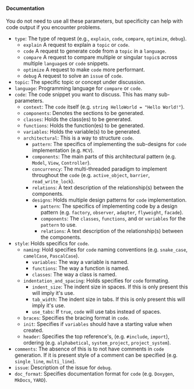 #### Documentation
You do not need to use all these parameters, but specificity can help with code output if you encounter problems.

- `type`: The type of request (e.g., `explain`, `code`, `compare`, `optimize`, `debug`).
	- `explain` A request to explain a `topic` or `code`.
	- `code` A request to generate code from a `topic` in a `language`.
	- `compare` A request to compare multiple or singular `topic`s across multiple `language`s  or `code` snippets.
	- `optimize` A request to make `code` more performant.
	- `debug` A request to solve an `issue` of `code`.
- `topic`: The specific topic or concept under discussion.
- `language`: Programming language for `compare` or `code`.
- `code`: The code snippet you want to discuss. This has many sub-parameters.
	- `context`: The `code` itself (e.g. `string HelloWorld = "Hello World!"`).
	- `components`: Denotes the sections to be generated.
 	- `classes`: Holds the class(es) to be generated.
	- `functions`: Holds the function(es) to be generated.
	- `variables`: Holds the variable(s) to be generated.
	- `architectural`: This is a way to structure `code`.
		- `pattern`: The specifics of implementing the sub-designs for `code` implementation (e.g. `MCV`).
		- `components`:  The main parts of this architectural pattern (e.g. `Model`, `View`, `Controller`).
		- `concurrency`: The multi-threaded paradigm to implement throughout the `code` (e.g. `active_object`, `barrier`, `read_write_lock`).
		- `relations`: A text description of the relationship(s) between the components.
		- `designs`: Holds multiple design patterns for `code` implementation.
			- `pattern`: The specifics of implementing code by a design pattern (e.g. `factory`, `observer`, `adapter`, `flyweight`, `facade`).
			- `components`: The `classes`, `functions`, and or `variables` for the `pattern` to use.
			- `relations`: A text description of the relationship(s) between the components.
- `style`: Holds specifics for `code`.
	- `naming`: Hold specifies for `code` naming conventions (e.g. `snake_case`, `camelCase`, `PascalCase`).
		- `variables`: The way a variable is named.
		- `functions`: The way a function is named.
		- `classes`: The way a class is named.
	- `indentation_and_spacing`: Holds specifies for `code` formating.
		- `indent_size`: The indent size in spaces. If this is only present this will imply it's use.
		- `tab_width`: The indent size in tabs. If this is only present this will imply it's use.
		- `use_tabs`: If `true`, `code` will use tabs instead of spaces.
	- `braces`:  Specifies the bracing format in `code`.
	- `init`: Specifies if `variables` should have a starting value when created.
	- `header`: Specifies the top reference's, (e.g. `#include`, `import`), ordering (e.g. `alphabetical`, `system_project`, `project_system`).
- `comments`: The absence of this is to not have comments in `code` generation. If it is present style of a comment can be specified (e.g. `single_line`, `multi_line`).
- `issue`: Description of the issue for `debug`.
- `doc_format`: Specifies documentation format for `code` (e.g. `Doxygen`, `MkDocs`, `YARD`).
